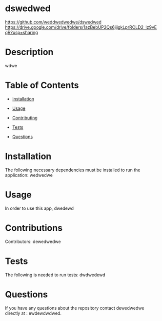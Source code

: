 # dswedwed
  https://github.com/weddwedwedwe/dswedwed
  https://drive.google.com/drive/folders/1azBebUP2Qs6jijgkLprROLD2_Iz9vEqR?usp=sharing
  # Description
  wdwe
  # Table of Contents
  * [Installation](#installation)
  * [Usage](#usage)
  
  * [Contributing](#contributions)
  * [Tests](#test)
  * [Questions](#questions)
  # Installation
  The following necessary dependencies must be installed to run the application: wedwedwe
  # Usage
  In order to use this app, dwedewd
  
  # Contributions
  Contributors: dewedwedwe
  # Tests
  The following is needed to run tests: dwdwedewd
  # Questions
  If you have any questions about the repository contact dewedwedwe directly at : ewdewdwdwed.
  